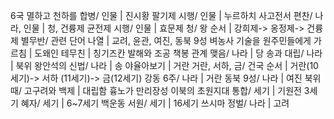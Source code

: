 6국 멸하고 천하를 합병/ 인물		| 진시황
팔기제 시행/ 인물		| 누르하치
사고전서 편찬/ 나라, 인물		| 청, 건륭제
균전제 시행/ 인물		| 효문제
청/ 왕 순서		| 강희제-> 옹정제-> 건륭제
별무반/ 관련 단어 나열		| 교려, 윤관, 여진, 동북 9성
벼농사 기술을 원주민들에게 가르침		| 도왜인
테무친		| 칭기즈칸
발해와 조공 책봉 관계 맺음/ 나라		| 당
송과 대립/ 나라		| 북위
왕안석의 신법/ 나라		| 송
야율아보기		| 거란
거란, 서하, 금/ 건국 순서		| 거란(10세기)-> 서하 (11세기)-> 금(12세기)
강동 6주/ 나라		| 거란
동북 9성/ 나라		| 여진
북위 때/ 고구려와 백제		| 대립함
흉노가 만리장성 이북의 초원지대 통합/ 세기		| 기원전 3세기
혜자/ 세기		| 6~7세기
백운동 서원/ 세기		| 16세기
쓰시마 정벌/ 나라		| 고려
